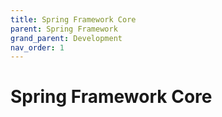 ```yaml
---
title: Spring Framework Core
parent: Spring Framework
grand_parent: Development
nav_order: 1
---
```


# Spring Framework Core